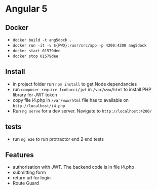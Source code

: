 # Angular 5 

## Docker
* `docker build -t ang5dock .`
* `docker run -it -v ${PWD}:/usr/src/app -p 4200:4200 ang5dock`
* `docker start 01579dee`
* `docker stop 01579dee` 

## Install
* in project folder run `npm install` to get Node dependancies
* run `composer require lcobucci/jwt` in `/var/www/html` to install PHP library for JWT token
* copy file i4.php in `/var/www/html` file has to available on `http://localhost/i4.php`
* Run `ng serve` for a dev server. Navigate to `http://localhost:4200/`

## tests
* run `ng e2e` to run protractor end 2 end tests

## Features
* authorisation with JWT. The backend code is in file i4.php
* submitting form
* return url for login
* Route Guard

